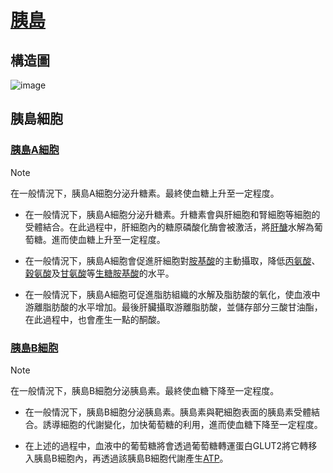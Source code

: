 # [胰島](https://www.commonhealth.com.tw/diabetes/article/66)
## 構造圖
![image](https://github.com/user-attachments/assets/a2e2baec-d2a2-4ba1-a516-01a478bb550c)

## 胰島細胞
### [胰島A細胞](https://zh.wikipedia.org/zh-tw/%E8%83%B0%E5%B3%B6A%E7%B4%B0%E8%83%9E)
> [!NOTE]
> 在一般情況下，胰島A細胞分泌升糖素。最終使血糖上升至一定程度。

+ 在一般情況下，胰島A細胞分泌升糖素。升糖素會與肝細胞和腎細胞等細胞的受體結合。在此過程中，肝細胞內的糖原磷酸化酶會被激活，將[肝醣](https://zh.wikipedia.org/wiki/%E7%B3%96%E5%8E%9F)水解為葡萄糖。進而使血糖上升至一定程度。

+ 在一般情況下，胰島A細胞會促進肝細胞對[胺基酸](https://zh.wikipedia.org/wiki/%E6%B0%A8%E5%9F%BA%E9%85%B8)的主動攝取，降低[丙氨酸](https://zh.wikipedia.org/wiki/%E4%B8%99%E6%B0%A8%E9%85%B8)、[穀氨酸](https://zh.wikipedia.org/wiki/%E8%B0%B7%E6%B0%A8%E9%85%B8)及[甘氨酸](https://zh.wikipedia.org/wiki/%E7%94%98%E6%B0%A8%E9%85%B8)等[生糖胺基酸](https://zh.wikipedia.org/wiki/%E7%94%9F%E7%B3%96%E6%B0%A8%E5%9F%BA%E9%85%B8)的水平。
  
+ 在一般情況下，胰島A細胞可促進脂肪組織的水解及脂肪酸的氧化，使血液中游離脂肪酸的水平增加。最後肝臟攝取游離脂肪酸，並儲存部分三酸甘油酯，在此過程中，也會產生一點的酮酸。
  
### [胰島B細胞](https://zh.wikipedia.org/zh-tw/%E8%83%B0%E5%B3%B6B%E7%B4%B0%E8%83%9E)
> [!NOTE]
> 在一般情況下，胰島B細胞分泌胰島素。最終使血糖下降至一定程度。

+ 在一般情況下，胰島B細胞分泌胰島素。胰島素與靶細胞表面的胰島素受體結合。誘導細胞的代謝變化，加快葡萄糖的利用，進而使血糖下降至一定程度。
  
+ 在上述的過程中，血液中的葡萄糖將會透過葡萄糖轉運蛋白GLUT2將它轉移入胰島B細胞內，再透過該胰島B細胞代謝產生[ATP](https://zh.wikipedia.org/zh-tw/%E4%B8%89%E7%A3%B7%E9%85%B8%E8%85%BA%E8%8B%B7)。
